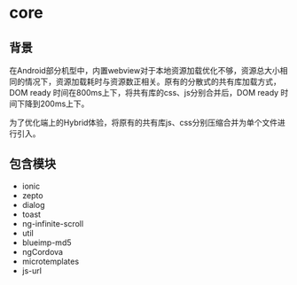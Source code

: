 # core

## 背景

在Android部分机型中，内置webview对于本地资源加载优化不够，资源总大小相同的情况下，资源加载耗时与资源数正相关。原有的分散式的共有库加载方式，DOM ready 时间在800ms上下，将共有库的css、js分别合并后，DOM ready 时间下降到200ms上下。

为了优化端上的Hybrid体验，将原有的共有库js、css分别压缩合并为单个文件进行引入。

## 包含模块

*	ionic
* 	zepto
*  	dialog
*   toast
*   ng-infinite-scroll
*   util
*   blueimp-md5
*   ngCordova
*   microtemplates
*   js-url
